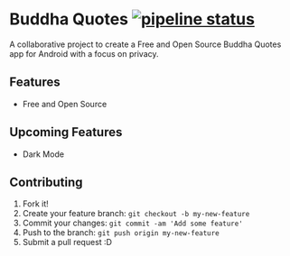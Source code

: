 # Buddha Quotes [![pipeline status](https://gitlab.com/bandev/buddha-quotes/badges/master/pipeline.svg)](https://gitlab.com/bandev/buddha-quotes/-/commits/master)

A collaborative project to create a Free and Open Source Buddha Quotes app for Android with a focus on privacy.

## Features

- Free and Open Source

## Upcoming Features

- Dark Mode

## Contributing

1. Fork it!
2. Create your feature branch: `git checkout -b my-new-feature`
3. Commit your changes: `git commit -am 'Add some feature'`
4. Push to the branch: `git push origin my-new-feature`
5. Submit a pull request :D